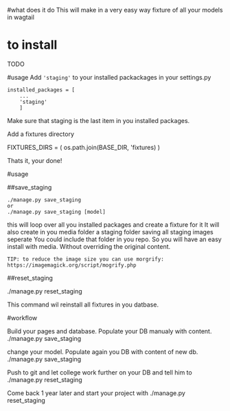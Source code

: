 #what does it do
This will make in a very easy way fixture of all your models in wagtail

# to install
TODO

#usage
Add `'staging'` to your installed packackages in your settings.py

    installed_packages = [  
        ...
        'staging'
        ]  

Make sure that staging is the last item in you installed packages.

Add a fixtures directory

FIXTURES_DIRS = (
    os.path.join(BASE_DIR, 'fixtures)
)

Thats it, your done!

#usage

##save_staging

    ./manage.py save_staging
    or
    ./manage.py save_staging [model] 

this will loop over all you installed packages and create a fixture for it
It will also create in you media folder a staging folder saving all staging images seperate
You could include that folder in you repo. So you will have an easy install with media.
Without overriding the original content.

    TIP: to reduce the image size you can use morgrify:
    https://imagemagick.org/script/mogrify.php

##reset_staging

./manage.py reset_staging

This command wil reinstall all fixtures in you datbase.

#workflow

Build your pages and database. Populate your DB manualy with content.
./manage.py save_staging

change your model. Populate again you DB with content of new db.
./manage.py save_staging <model>

Push to git and let college work further on your DB and tell him to
./manage.py reset_staging

Come back 1 year later and start your project with 
./manage.py reset_staging
